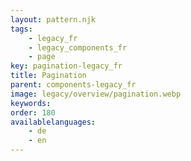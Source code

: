 ```yaml
---
layout: pattern.njk
tags: 
    - legacy_fr
    - legacy_components_fr
    - page
key: pagination-legacy_fr
title: Pagination
parent: components-legacy_fr
image: legacy/overview/pagination.webp
keywords: 
order: 180
availablelanguages: 
    - de
    - en
---
```



